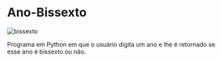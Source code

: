 # Ano-Bissexto
![bissexto](https://user-images.githubusercontent.com/121234114/217615847-a48834f0-95ca-4773-b36c-448f5484ef98.png)

Programa em Python em que o usuário digita um ano e lhe é retornado se esse ano é bissexto ou não.

